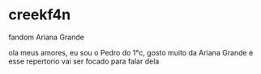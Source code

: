 # creekf4n
fandom Ariana Grande

ola meus amores, eu sou o Pedro do 1°c, gosto muito da Ariana Grande e esse repertorio vai ser focado para falar dela
